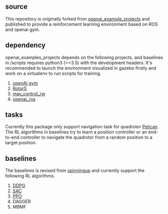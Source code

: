 ## source
This repository is originally forked from [openai_example_projects](https://bitbucket.org/theconstructcore/openai_examples_projects/src/master/) and published to provide a reinforcement learning environment based on ROS and openai gym.

## dependency
openai_examples_projects depends on the following projects, and baselines in /scripts requires python3 (>=3.5) with the development headers. It's recommended to launch the environment visualized in gazebo firstly and work on a virtualenv to run scripts for training.
1. [openAI gym](https://github.com/openai/gym)
2. [RotorS](https://github.com/zhuzd12/rotors_simulator)
3. [mav_control_rw](https://github.com/zhuzd12/mav_control_rw)
4. [openai_ros](https://github.com/zhuzd12/openai_ros)

## tasks
Currently this package only support navigation task for quadrotor [Pelican](https://github.com/ethz-asl/rotors_simulator/tree/master/rotors_description/urdf). The RL algorithms in baselines try to learn a position controller or an end-to-end controller to navigate the quadrotor from a random position to a target position.

## baselines
The baselines is revised from [spinningup](https://github.com/openai/spinningup) and currently support the following RL algorithms.
1. [DDPG](https://spinningup.openai.com/en/latest/algorithms/ddpg.html)
2. [SAC](https://spinningup.openai.com/en/latest/algorithms/sac.html)
3. [PPO](https://spinningup.openai.com/en/latest/algorithms/ppo.html)
4. DAGGER
5. MBMF
